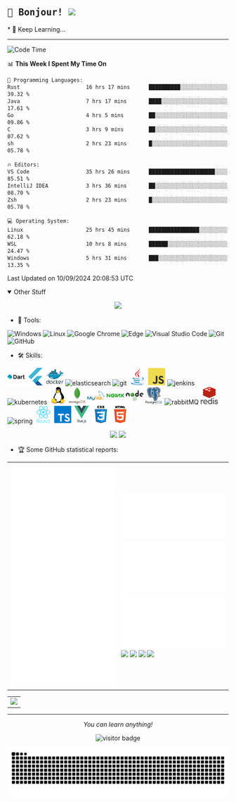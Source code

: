 
<h2>
    <samp>🎉 Bonjour!  <img src="https://media.giphy.com/media/mGcNjsfWAjY5AEZNw6/giphy.gif" width="50"></samp>
</h2>
* 🧐 Keep Learning...
<hr>

<!--START_SECTION:waka-->
![Code Time](http://img.shields.io/badge/Code%20Time-2%2C972%20hrs%2055%20mins-blue)

📊 **This Week I Spent My Time On** 

```text
💬 Programming Languages: 
Rust                     16 hrs 17 mins      ██████████░░░░░░░░░░░░░░░   39.32 % 
Java                     7 hrs 17 mins       ████░░░░░░░░░░░░░░░░░░░░░   17.61 % 
Go                       4 hrs 5 mins        ██░░░░░░░░░░░░░░░░░░░░░░░   09.86 % 
C                        3 hrs 9 mins        ██░░░░░░░░░░░░░░░░░░░░░░░   07.62 % 
sh                       2 hrs 23 mins       █░░░░░░░░░░░░░░░░░░░░░░░░   05.78 % 

🔥 Editors: 
VS Code                  35 hrs 26 mins      █████████████████████░░░░   85.51 % 
IntelliJ IDEA            3 hrs 36 mins       ██░░░░░░░░░░░░░░░░░░░░░░░   08.70 % 
Zsh                      2 hrs 23 mins       █░░░░░░░░░░░░░░░░░░░░░░░░   05.78 % 

💻 Operating System: 
Linux                    25 hrs 45 mins      ████████████████░░░░░░░░░   62.18 % 
WSL                      10 hrs 8 mins       ██████░░░░░░░░░░░░░░░░░░░   24.47 % 
Windows                  5 hrs 31 mins       ███░░░░░░░░░░░░░░░░░░░░░░   13.35 % 
```


 Last Updated on 10/09/2024 20:08:53 UTC
<!--END_SECTION:waka-->

<details open>
    <summary>Other Stuff</summary>
    
<p align="center">
    <img src="https://media0.giphy.com/media/v1.Y2lkPTc5MGI3NjExaHhlczU4ZjU0d3J2ajRtMXhxMmE2aXZ6M2czNHZscjdsMW5neHV6OSZlcD12MV9pbnRlcm5hbF9naWZfYnlfaWQmY3Q9Zw/IoMkSXKHQIDVm/giphy.gif">
</p>

* 🧰 Tools:


![Windows](https://img.shields.io/badge/Windows-0078D6?style=flat-square&logo=windows&logoColor=white)
![Linux](https://img.shields.io/badge/Linux-FCC624?style=style=flat-square&logo=linux&logoColor=black)
![Google Chrome](https://img.shields.io/badge/Chrome-4285F4?style=flat-square&logo=GoogleChrome&logoColor=white)
![Edge](https://img.shields.io/badge/Edge-0078D7?style=flat-square&logo=Microsoft-edge&logoColor=white)
![Visual Studio Code](https://img.shields.io/badge/-Visual%20Studio%20Code-007ACC?style=flat-square&logo=Visual%20Studio%20Code&logoColor=fff)
![Git](https://img.shields.io/badge/-Git-FCC624?style=flat-square&logo=git)
![GitHub](https://img.shields.io/badge/-GitHub-pink?style=flat-square&logo=github)

* 🛠️ Skills:

<p align="left">
    <a> <img src="https://raw.githubusercontent.com/devicons/devicon/master/icons/dart/dart-original-wordmark.svg" alt="html5" width="40" height="40"/> </a>
    <a> <img src="https://raw.githubusercontent.com/devicons/devicon/master/icons/flutter/flutter-original.svg" alt="html5" width="40" height="40"/> </a>          
    <a> <img src="https://raw.githubusercontent.com/devicons/devicon/master/icons/docker/docker-original-wordmark.svg" alt="docker" width="40" height="40"/> </a> 
    <a> <img src="https://www.vectorlogo.zone/logos/elastic/elastic-icon.svg" alt="elasticsearch" width="40" height="40"/> </a> 
    <a> <img src="https://www.vectorlogo.zone/logos/git-scm/git-scm-icon.svg" alt="git" width="40" height="40"/> </a> 
    <a> <img src="https://raw.githubusercontent.com/devicons/devicon/master/icons/java/java-original.svg" alt="java" width="40" height="40"/> </a>
    <a> <img src="https://raw.githubusercontent.com/devicons/devicon/master/icons/javascript/javascript-original.svg" alt="javascript" width="40" height="40"/> </a> 
    <a> <img src="https://www.vectorlogo.zone/logos/jenkins/jenkins-icon.svg" alt="jenkins" width="40" height="40"/> </a>
    <a> <img src="https://www.vectorlogo.zone/logos/kubernetes/kubernetes-icon.svg" alt="kubernetes" width="40" height="40"/> </a>
    <a> <img src="https://raw.githubusercontent.com/devicons/devicon/master/icons/linux/linux-original.svg" alt="linux" width="40" height="40"/> </a>
    <a> <img src="https://raw.githubusercontent.com/devicons/devicon/master/icons/mongodb/mongodb-original-wordmark.svg" alt="mongodb" width="40" height="40"/> </a>
    <a> <img src="https://raw.githubusercontent.com/devicons/devicon/master/icons/mysql/mysql-original-wordmark.svg" alt="mysql" width="40" height="40"/> </a>
    <a> <img src="https://raw.githubusercontent.com/devicons/devicon/master/icons/nginx/nginx-original.svg" alt="nginx" width="40" height="40"/> </a>
    <a> <img src="https://raw.githubusercontent.com/devicons/devicon/master/icons/nodejs/nodejs-original-wordmark.svg" alt="nodejs" width="40" height="40"/> </a>
    <a> <img src="https://raw.githubusercontent.com/devicons/devicon/master/icons/postgresql/postgresql-original-wordmark.svg" alt="postgresql" width="40" height="40"/> </a>
    <a> <img src="https://www.vectorlogo.zone/logos/rabbitmq/rabbitmq-icon.svg" alt="rabbitMQ" width="40" height="40"/> </a>
    <a> <img src="https://raw.githubusercontent.com/devicons/devicon/master/icons/redis/redis-original-wordmark.svg" alt="redis" width="40" height="40"/> </a>
    <a> <img src="https://www.vectorlogo.zone/logos/springio/springio-icon.svg" alt="spring" width="40" height="40"/> </a> 
    <a> <img src="https://raw.githubusercontent.com/devicons/devicon/master/icons/react/react-original-wordmark.svg" alt="react" width="40" height="40"/> </a>
    <a> <img src="https://raw.githubusercontent.com/devicons/devicon/master/icons/typescript/typescript-original.svg" alt="typescript" width="40" height="40"/> </a> 
    <a> <img src="https://raw.githubusercontent.com/devicons/devicon/master/icons/vuejs/vuejs-original-wordmark.svg" alt="vuejs" width="40" height="40"/> </a> 
    <a> <img src="https://raw.githubusercontent.com/devicons/devicon/master/icons/css3/css3-original-wordmark.svg" alt="css3" width="40" height="40"/> </a> 
    <a> <img src="https://raw.githubusercontent.com/devicons/devicon/master/icons/html5/html5-original-wordmark.svg" alt="html5" width="40" height="40"/> </a>
</p>



<p align="center">
    <img src="https://api.githubtrends.io/user/svg/XmchxUp/langs?time_range=one_year&include_private=True&theme=classic" />
    <img src="https://api.githubtrends.io/user/svg/XmchxUp/repos?time_range=one_year&include_private=True&theme=classic" />
</p>


* 🏆 Some GitHub statistical reports:

<table align="center">
  <tr>
    <td width="50%">
     <img width="100%" src="./github-metrics.svg">
    </td>
    <td width="50%">
     <img width="100%" src="./github-metrics/achievements.compact.svg" />
     <img width="100%" src="./github-metrics/wakatime.svg" />
     <img width="100%" src="./github-metrics/stars.svg" />
     <img width="100%" src="https://github-profile-trophy.vercel.app/?username=xmchxup" />
     <img height="110rem" src="https://github-readme-stats.vercel.app/api?username=xmchxup&hide_border=true&show_icons=true&include_all_commits=true&bg_color=0,EC6C6C,FFD479,FFFC79,73FA79&theme=graywhite&locale=en" />
     <img height="110rem" src="https://github-readme-stats.vercel.app/api/top-langs/?username=xmchxup&hide=css,scss,html&langs_count=8&hide_border=true&layout=compact&bg_color=0,73FA79,73FDFF,D783FF&theme=graywhite&locale=en" />
     <img width="100%" src="https://github-readme-streak-stats.herokuapp.com/?user=XmchxUp" />
    </td>
  </tr>
</table>

<!-- GitHub Activity Graph -->
<table align="center">
  <tr>
    <td colspan="2">
      <img width="100%" src="https://github-readme-activity-graph.vercel.app/graph?username=xmchxup&area=true&hide_border=true&theme=redical" />
    </td>
  </tr>
</table>

</details>


<hr>


<p align="center">
    <i>You can learn anything!</i>
    <p align="center">
        <img src="https://visitor-badge.laobi.icu/badge?page_id=xmchxup" alt="visitor badge"/>       
    </p>
</p>

<picture>
  <source media="(prefers-color-scheme: dark)" srcset="https://raw.githubusercontent.com/XmchxUp/XmchxUp/output/github-snake-dark.svg" />
  <source media="(prefers-color-scheme: light)" srcset="https://raw.githubusercontent.com/XmchxUp/XmchxUp/output/github-snake.svg" />
  <img alt="github-snake" src="https://raw.githubusercontent.com/XmchxUp/XmchxUp/output/github-snake.svg" />
</picture>


